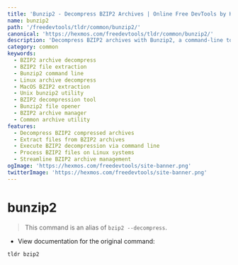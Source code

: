 ```yaml
---
title: 'Bunzip2 - Decompress BZIP2 Archives | Online Free DevTools by Hexmos'
name: bunzip2
path: '/freedevtools/tldr/common/bunzip2/'
canonical: 'https://hexmos.com/freedevtools/tldr/common/bunzip2/'
description: 'Decompress BZIP2 archives with Bunzip2, a command-line tool for extracting compressed files. Quickly and easily decompress bzip2 files. Free online tool, no registration required.'
category: common
keywords:
  - BZIP2 archive decompress
  - BZIP2 file extraction
  - Bunzip2 command line
  - Linux archive decompress
  - MacOS BZIP2 extraction
  - Unix bunzip2 utility
  - BZIP2 decompression tool
  - Bunzip2 file opener
  - BZIP2 archive manager
  - Common archive utility
features:
  - Decompress BZIP2 compressed archives
  - Extract files from BZIP2 archives
  - Execute BZIP2 decompression via command line
  - Process BZIP2 files on Linux systems
  - Streamline BZIP2 archive management
ogImage: 'https://hexmos.com/freedevtools/site-banner.png'
twitterImage: 'https://hexmos.com/freedevtools/site-banner.png'
---
```


# bunzip2

> This command is an alias of `bzip2 --decompress`.

- View documentation for the original command:

`tldr bzip2`
